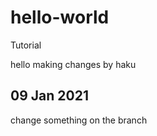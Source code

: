 # hello-world
Tutorial 

hello making changes by haku

## 09 Jan 2021
change something on the branch
